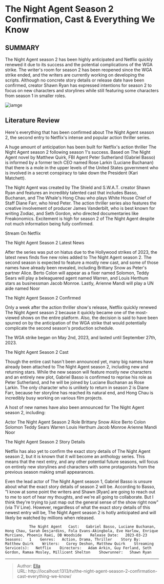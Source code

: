 # The Night Agent Season 2 Confirmation, Cast &amp; Everything We Know


## SUMMARY 



  The Night Agent season 2 has been highly anticipated and Netflix quickly renewed it due to its success and the potential complications of the WGA strike.   The writer&#39;s room for season 2 has been reopened since the WGA strike ended, and the writers are currently working on developing the scripts.   Although no concrete story details or release date have been confirmed, creator Shawn Ryan has expressed intentions for season 2 to focus on new characters and storylines while still featuring some characters from season 1 in smaller roles.  

![iamge](https://static1.srcdn.com/wordpress/wp-content/uploads/2023/10/peter-sutherland-from-the-night-agent.jpg)

## Literature Review
Here&#39;s everything that has been confirmed about The Night Agent season 2, the second entry to Netflix&#39;s intense and popular action thriller series.




A huge amount of anticipation has been built for Netflix&#39;s action thriller The Night Agent season 2 following season 1&#39;s success. Based on The Night Agent novel by Matthew Quirk, FBI Agent Peter Sutherland (Gabriel Basso) is informed by a former tech CEO named Rose Larkin (Luciane Buchanan) that there is a mole in the upper levels of the United States government who is involved in a secret conspiracy to take down the President (Kari Matchett). 




The Night Agent was created by The Shield and S.W.A.T. creator Shawn Ryan and features an incredibly talented cast that includes Basso, Buchanan, and The Whale&#39;s Hong Chau who plays White House Chief of Staff Diane Farr, who hired Peter. The action thriller series also features the creative involvement of producer James Vanderbilt, who is best known for writing Zodiac, and Seth Gordon, who directed documentaries like Freakonomics. Excitement is high for season 2 of The Night Agent despite not much information being fully confirmed.

Stream On Netflix


 The Night Agent Season 2 Latest News 
          

After the series was put on hiatus due to the Hollywood strikes of 2023, the latest news finds five new roles added to The Night Agent season 2. The second season is expected to feature a mostly new cast, and some of those names have already been revealed, including Brittany Snow as Peter&#39;s partner Alice. Berto Colon will appear as a fixer named Solomon, Teddy Sears will play a beleaguered agent named Warren, and Louis Herthum stars as businessman Jacob Monroe. Lastly, Arienne Mandi will play a UN aide named Noor






 The Night Agent Season 2 Confirmed 
          

Only a week after the action thriller show&#39;s release, Netflix quickly renewed The Night Agent season 2 because it quickly became one of the most-viewed shows on the entire platform. Also, the decision is said to have been spurred on by the anticipation of the WGA strike that would potentially complicate the second season&#39;s production schedule.



The WGA strike began on May 2nd, 2023, and lasted until September 27th, 2023.






 The Night Agent Season 2 Cast 
          




Though the entire cast hasn&#39;t been announced yet, many big names have already been attached to The Night Agent season 2, including new and returning stars. While the new season will feature mostly new characters and an entirely new plot, Gabriel Basso is confirmed to reprise his role as Peter Sutherland, and he will be joined by Luciane Buchanan as Rose Larkin. The only character who is unlikely to return in season 2 is Diane Farr, because her storyline has reached its natural end, and Hong Chau is incredibly busy working on various film projects. 

A host of new names have also been announced for The Night Agent season 2, including:

 Actor  The Night Agent Season 2 Role   Brittany Snow  Alice   Berto Colon  Solomon   Teddy Sears  Warren   Louis Herthum  Jacob Monroe   Arienne Mandi  Noor   








 The Night Agent Season 2 Story Details 
          

Netflix has also yet to confirm the exact story details of The Night Agent season 2, but it is known that it will become an anthology series. This means that the next entry, and any other potential future seasons, will focus on entirely new storylines and characters with some protagonists from the previous season making small appearances. 

Even the lead actor of The Night Agent season 1, Gabriel Basso is unsure about what the exact story details of season 2 will be. According to Basso, &#34;I know at some point the writers and Shawn [Ryan] are going to reach out to me to sort of hear my thoughts, and we&#39;re all going to collaborate. But I think they&#39;re trying to just map out the general sense of the show right now&#34; (via TV Line). However, regardless of what the exact story details of this newest entry will be, The Night Agent season 2 is hotly anticipated and will likely be watched by millions when released.




               The Night Agent   Cast:   Gabriel Basso, Luciane Buchanan, Hong Chau, Sarah Desjardins, Fola Evans-Akingbola, Eve Harlow, Enrique Murciano, Phoenix Raei, DB Woodside    Release Date:   2023-03-23    Seasons:   1    Genres:   Action, Drama, Thriller    Story By:   Matthew Quirk    Writers:   Corey Deshon, Matthew Quirk    Streaming Service(s):   Netflix    Directors:   Adam Arkin, Guy Ferland, Seth Gordon, Ramaa Mosley, Millicent Shelton    Showrunner:   Shawn Ryan      

---

> Author: [Ella](https://instagram.hk.cn/)  
> URL: http://localhost:1313/tv/the-night-agent-season-2-confirmation-cast-everything-we-know/  

